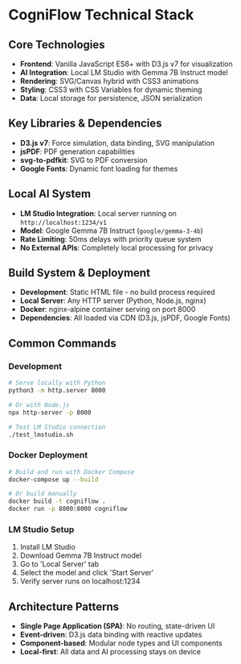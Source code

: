 # CogniFlow Technical Stack

## Core Technologies
- **Frontend**: Vanilla JavaScript ES6+ with D3.js v7 for visualization
- **AI Integration**: Local LM Studio with Gemma 7B Instruct model
- **Rendering**: SVG/Canvas hybrid with CSS3 animations
- **Styling**: CSS3 with CSS Variables for dynamic theming
- **Data**: Local storage for persistence, JSON serialization

## Key Libraries & Dependencies
- **D3.js v7**: Force simulation, data binding, SVG manipulation
- **jsPDF**: PDF generation capabilities
- **svg-to-pdfkit**: SVG to PDF conversion
- **Google Fonts**: Dynamic font loading for themes

## Local AI System
- **LM Studio Integration**: Local server running on `http://localhost:1234/v1`
- **Model**: Google Gemma 7B Instruct (`google/gemma-3-4b`)
- **Rate Limiting**: 50ms delays with priority queue system
- **No External APIs**: Completely local processing for privacy

## Build System & Deployment
- **Development**: Static HTML file - no build process required
- **Local Server**: Any HTTP server (Python, Node.js, nginx)
- **Docker**: nginx-alpine container serving on port 8000
- **Dependencies**: All loaded via CDN (D3.js, jsPDF, Google Fonts)

## Common Commands

### Development
```bash
# Serve locally with Python
python3 -m http.server 8000

# Or with Node.js
npx http-server -p 8000

# Test LM Studio connection
./test_lmstudio.sh
```

### Docker Deployment
```bash
# Build and run with Docker Compose
docker-compose up --build

# Or build manually
docker build -t cogniflow .
docker run -p 8000:8000 cogniflow
```

### LM Studio Setup
1. Install LM Studio
2. Download Gemma 7B Instruct model
3. Go to 'Local Server' tab
4. Select the model and click 'Start Server'
5. Verify server runs on localhost:1234

## Architecture Patterns
- **Single Page Application (SPA)**: No routing, state-driven UI
- **Event-driven**: D3.js data binding with reactive updates
- **Component-based**: Modular node types and UI components
- **Local-first**: All data and AI processing stays on device